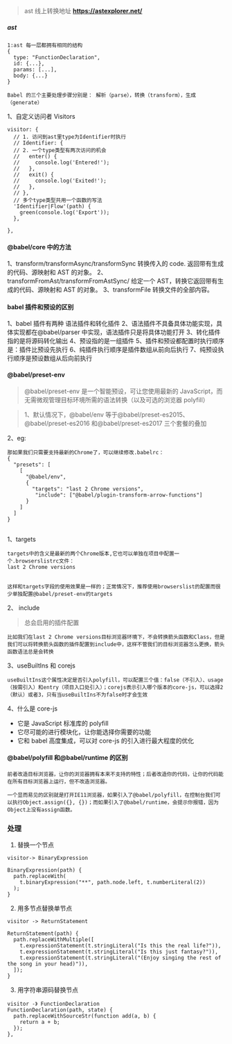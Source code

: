 > ast 线上转换地址
> **https://astexplorer.net/**

##### ast

```
1:ast 每一层都拥有相同的结构
{
  type: "FunctionDeclaration",
  id: {...},
  params: [...],
  body: {...}
}

Babel 的三个主要处理步骤分别是： 解析（parse），转换（transform），生成（generate）
```

1、自定义访问者 Visitors

```
visitor: {
  // 1. 访问到ast里type为Identifier时执行
  // Identifier: {
  // 2. 一个type类型有两次访问的机会
  //   enter() {
  //     console.log('Entered!');
  //   },
  //   exit() {
  //     console.log('Exited!');
  //   },
  // },
  // 多个type类型共用一个函数的写法
  'Identifier|Flow'(path) {
    green(console.log('Export'));
  },

},
```

#### @babel/core 中的方法

1、transform/transformAsync/transformSync 转换传入的 code. 返回带有生成的代码、源映射和 AST 的对象。
2、transformFromAst/transformFromAstSync/ 给定一个 AST，转换它返回带有生成的代码、源映射和 AST 的对象。
3、transformFile 转换文件的全部内容。

#### babel 插件和预设的区别

1、babel 插件有两种 语法插件和转化插件
2、语法插件不具备具体功能实现，具体实现都在@babel/parser 中实现，语法插件只是将具体功能打开
3、转化插件指的是将源码转化输出
4、预设指的是一组插件
5、插件和预设都配置时执行顺序是：插件比预设先执行
6、纯插件执行顺序是插件数组从前向后执行
7、纯预设执行顺序是预设数组从后向前执行

#### @babel/preset-env

> @babel/preset-env 是一个智能预设，可让您使用最新的 JavaScript，而无需微观管理目标环境所需的语法转换（以及可选的浏览器 polyfill）

> 1、默认情况下，@babel/env 等于@babel/preset-es2015、@babel/preset-es2016 和@babel/preset-es2017 三个套餐的叠加

2、eg:

```
那如果我们只需要支持最新的Chrome了，可以继续修改.babelrc：
{
  "presets": [
    [
      "@babel/env",
      {
        "targets": "last 2 Chrome versions",
         "include": ["@babel/plugin-transform-arrow-functions"]
      }
    ]
  ]
}


```

1、targets

```
targets中的含义是最新的两个Chrome版本,它也可以单独在项目中配置一个.browserslistrc文件：
last 2 Chrome versions


这样和targets字段的使用效果是一样的；正常情况下，推荐使用browserslist的配置而很少单独配置@babel/preset-env的targets
```

2、 include

> 总会启用的插件配置

```
比如我们在last 2 Chrome versions目标浏览器环境下，不会转换箭头函数和Class，但是我们可以将转换箭头函数的插件配置到include中，这样不管我们的目标浏览器怎么更换，箭头函数语法总是会转换
```

3、useBuiltIns 和 corejs

```
useBuiltIns这个属性决定是否引入polyfill，可以配置三个值：false（不引入）、usage（按需引入）和entry（项目入口处引入）；corejs表示引入哪个版本的core-js，可以选择2（默认）或者3，只有当useBuiltIns不为false时才会生效
```

4、什么是 core-js

- 它是 JavaScript 标准库的 polyfill
- 它尽可能的进行模块化，让你能选择你需要的功能
- 它和 babel 高度集成，可以对 core-js 的引入进行最大程度的优化

#### @babel/polyfill 和@babel/runtime 的区别

```
前者改造目标浏览器，让你的浏览器拥有本来不支持的特性；后者改造你的代码，让你的代码能在所有目标浏览器上运行，但不改造浏览器。

一个显而易见的区别就是打开IE11浏览器，如果引入了@babel/polyfill，在控制台我们可以执行Object.assign({}, {})；而如果引入了@babel/runtime，会提示你报错，因为Object上没有assign函数。
```
### 处理

1. 替换一个节点
```
visitor-> BinaryExpression 

BinaryExpression(path) {
  path.replaceWith(
    t.binaryExpression("**", path.node.left, t.numberLiteral(2))
  );
}
```

2. 用多节点替换单节点

```
visitor -> ReturnStatement

ReturnStatement(path) {
  path.replaceWithMultiple([
    t.expressionStatement(t.stringLiteral("Is this the real life?")),
    t.expressionStatement(t.stringLiteral("Is this just fantasy?")),
    t.expressionStatement(t.stringLiteral("(Enjoy singing the rest of the song in your head)")),
  ]);
}
```

3. 用字符串源码替换节点

```
visitor -》 FunctionDeclaration
FunctionDeclaration(path, state) {
  path.replaceWithSourceStr(function add(a, b) {
    return a + b;
  });
},
```